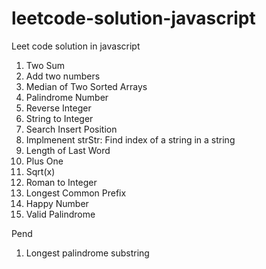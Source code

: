 # leetcode-solution-javascript
Leet code solution in javascript

1. Two Sum
2. Add two numbers
3. Median of Two Sorted Arrays 
4. Palindrome Number
5. Reverse Integer
6. String to Integer
7. Search Insert Position
8. Implmenent strStr: Find index of a string in a string
9. Length of Last Word
10. Plus One
11. Sqrt(x)
12. Roman to Integer
13. Longest Common Prefix
14. Happy Number
15. Valid Palindrome


Pend
1. Longest palindrome substring
